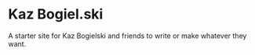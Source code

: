 # Kaz Bogiel.ski

A starter site for Kaz Bogielski and friends to write or make whatever they want.
